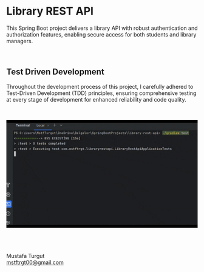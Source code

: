 # Library REST API


This Spring Boot project delivers a library API with robust authentication and authorization features, enabling secure access for both students and library managers.  

<br>

## Test Driven Development

Throughout the development process of this project, I carefully adhered to Test-Driven Development (TDD) principles, ensuring comprehensive testing at every stage of development for enhanced reliability and code quality. 

<br>

![Test Gif](assets/test.gif)

<br>
<br>

Mustafa Turgut  
mstftrgt00@gmail.com


